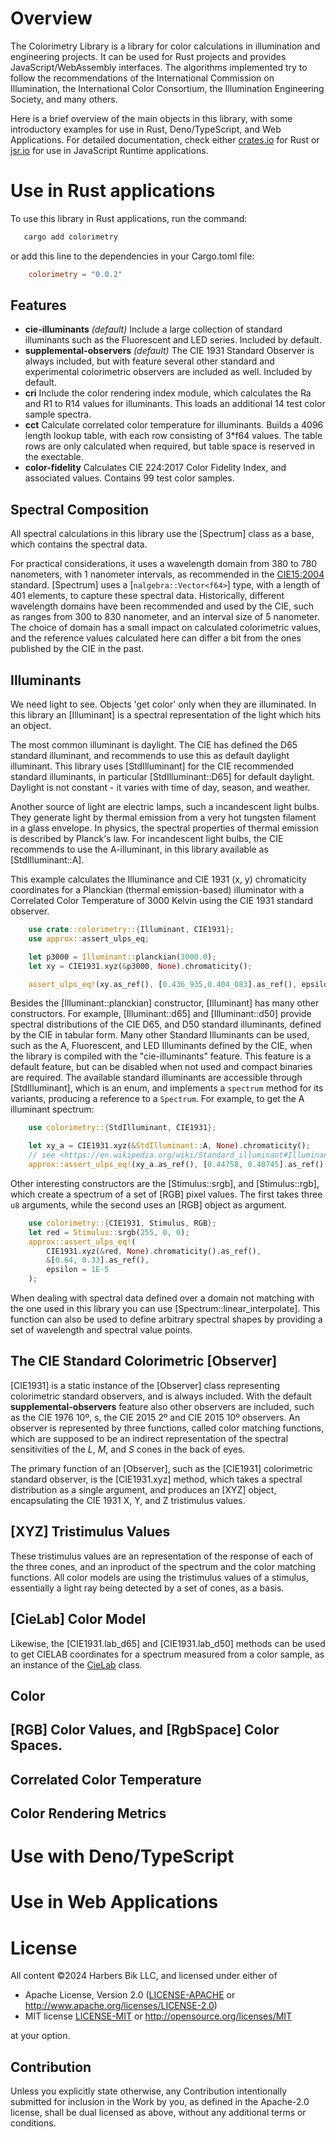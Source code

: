 
# Overview
The Colorimetry Library is a library for color calculations in illumination and engineering projects.
It can be used for Rust projects and provides JavaScript/WebAssembly interfaces.
The algorithms implemented try to follow the recommendations of the International Commission on Illumination,
the International Color Consortium, the Illumination Engineering Society, and many others.

Here is a brief overview of the main objects in this library, with some introductory examples for use in Rust, Deno/TypeScript, and Web Applications.
For detailed documentation, check either [crates.io](https://crates.io/crates/colorimetry) for Rust or [jsr.io](https://jsr.io/@harbik/colorimetry) for use in JavaScript Runtime applications.

# Use in Rust applications

To use this library in Rust applications, run the command:
 ```bash
    cargo add colorimetry
```
or add this line to the dependencies in your Cargo.toml file:
```toml
    colorimetry = "0.0.2"
```

## Features 

- **cie-illuminants**  _(default)_
    Include a large collection of standard illuminants such as the Fluorescent and LED series.
    Included by default. 
- **supplemental-observers** _(default)_
    The CIE 1931 Standard Observer is always included, but with feature several other standard and experimental
    colorimetric observers are included as well.
    Included by default.
- **cri** 
    Include the color rendering index module, which calculates the Ra and R1 to R14 values for illuminants.
    This loads an additional 14 test color sample spectra.
- **cct**
    Calculate correlated color temperature for illuminants.
    Builds a 4096 length lookup table, with each row consisting of 3*f64 values.
    The table rows are only calculated when required, but table space is reserved in the exectable.
- **color-fidelity**
    Calculates CIE 224:2017 Color Fidelity Index, and associated values.
    Contains 99 test color samples.

## Spectral Composition
All spectral calculations in this library use the [Spectrum] class as a base, which contains the spectral data.

For practical considerations, it uses a wavelength domain from 380 to 780 nanometers, with 1 nanometer intervals, as recommended in the [CIE15:2004](https://archive.org/details/gov.law.cie.15.2004) standard.
[Spectrum] uses a [`nalgebra::Vector<f64>`] type, with a length of 401 elements, to capture these spectral data.
Historically, different wavelength domains have been recommended and used by the CIE, such as ranges from 300 to 830 nanometer, and an interval size of 5 nanometer.
The choice of domain has a small impact on calculated colorimetric values, and the reference values calculated here can differ a bit from the ones published by the CIE in the past.


## Illuminants
We need light to see.
Objects 'get color' only when they are illuminated.
In this library an [Illuminant] is a spectral representation of the light which hits an object.

The most common illuminant is daylight.
The CIE has defined the D65 standard illuminant, and recommends to use this as default daylight illuminant.
This library uses [StdIlluminant] for the CIE recommended standard illuminants, in particular [StdIlluminant::D65] for default daylight.
Daylight is not constant - it varies with time of day, season, and weather.


Another source of light are electric lamps, such a incandescent light bulbs.
They generate light by thermal emission from a very hot tungsten filament in a glass envelope.
In physics, the spectral properties of thermal emission is described by Planck's law.
For incandescent light bulbs, the CIE recommends to use the A-illuminant, in this library available as [StdIlluminant::A].


This example calculates the Illuminance and CIE 1931 (x, y) chromaticity
coordinates for a Planckian (thermal emission-based) illuminator with a
Correlated Color Temperature of 3000 Kelvin using the CIE 1931 standard observer.

```rust
    use crate::colorimetry::{Illuminant, CIE1931};
    use approx::assert_ulps_eq;

    let p3000 = Illuminant::planckian(3000.0);
    let xy = CIE1931.xyz(&p3000, None).chromaticity();

    assert_ulps_eq!(xy.as_ref(), [0.436_935,0.404_083].as_ref(), epsilon = 1E-6);
```

Besides the [Illuminant::planckian] constructor, [Illuminant] has many other constructors.
For example, [Illuminant::d65] and [Illuminant::d50] provide spectral distributions of the CIE D65, and D50 standard illuminants, defined by the CIE in tabular form.
Many other Standard Illuminants can be used, such as the A, Fluorescent, and LED Illuminants defined by the CIE, when the library is compiled with the "cie-illuminants" feature.
This feature is a default feature, but can be disabled when not used and compact binaries are required.
The available standard illuminants are accessible through [StdIlluminant], which is an enum, and implements a `spectrum` method for its variants, producing a reference to a `Spectrum`.
For example, to get the A illuminant spectrum:
```rust
    use colorimetry::{StdIlluminant, CIE1931};

    let xy_a = CIE1931.xyz(&StdIlluminant::A, None).chromaticity();
    // see <https://en.wikipedia.org/wiki/Standard_illuminant#Illuminant_A>
    approx::assert_ulps_eq!(xy_a.as_ref(), [0.44758, 0.40745].as_ref(), epsilon=1E-5)
```

Other interesting constructors are the [Stimulus::srgb], and [Stimulus::rgb], which create a spectrum of a set of [RGB] pixel values.
The first takes three `u8` arguments, while the second uses an [RGB] object as argument.

```rust
    use colorimetry::{CIE1931, Stimulus, RGB};
    let red = Stimulus::srgb(255, 0, 0);
    approx::assert_ulps_eq!(
        CIE1931.xyz(&red, None).chromaticity().as_ref(),
        &[0.64, 0.33].as_ref(),
        epsilon = 1E-5
    );
```

When dealing with spectral data defined over a domain not matching with the one used in this library you can use [Spectrum::linear_interpolate].
This function can also be used to define arbitrary spectral shapes by providing a set of wavelength and spectral value points.

## The CIE Standard Colorimetric [Observer]
[CIE1931] is a static instance of the [Observer] class representing colorimetric standard observers, and is always included.
With the default **supplemental-observers** feature also other observers are included,  such as the CIE 1976 10º,  s, the CIE 2015 2º and CIE 2015 10º observers.
An observer is represented by three functions, called color matching functions, which are supposed to be an indirect representation of the spectral sensitivities of the _L_, _M_, and _S_ cones in the back of eyes.

The primary function of an [Observer], such as the [CIE1931] colorimetric standard observer, is the [CIE1931.xyz] method, which takes a spectral distribution as a single argument, and produces an [XYZ] object, encapsulating the CIE 1931 X, Y, and Z tristimulus values.

## [XYZ] Tristimulus Values
These tristimulus values are an representation of the response of each of the three cones, and an inproduct of the spectrum and the color matching functions.
All color models are using the tristimulus values of a stimulus, essentially a light ray being detected by a set of cones, as a basis.

## [CieLab] Color Model
Likewise, the [CIE1931.lab_d65] and [CIE1931.lab_d50] methods can be used to get CIELAB coordinates for a spectrum measured from a color sample, as an instance of the [CieLab](crate::lab::CieLab) class.

## Color

## [RGB] Color Values, and [RgbSpace] Color Spaces.


## Correlated Color Temperature

## Color Rendering Metrics



# Use with Deno/TypeScript



# Use in Web Applications

# License
All content &copy;2024 Harbers Bik LLC, and licensed under either of

 * Apache License, Version 2.0
   ([LICENSE-APACHE](LICENSE-APACHE) or <http://www.apache.org/licenses/LICENSE-2.0>)
 * MIT license
   [LICENSE-MIT](LICENSE-MIT) or <http://opensource.org/licenses/MIT>

at your option.

## Contribution

Unless you explicitly state otherwise, any Contribution intentionally submitted
for inclusion in the Work by you, as defined in the Apache-2.0 license, shall be
dual licensed as above, without any additional terms or conditions.